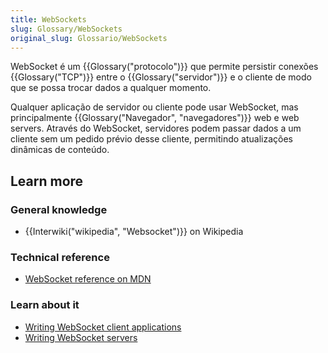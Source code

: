 ```yaml
---
title: WebSockets
slug: Glossary/WebSockets
original_slug: Glossario/WebSockets
---
```

WebSocket é um {{Glossary("protocolo")}} que permite persistir conexões {{Glossary("TCP")}} entre o {{Glossary("servidor")}} e o cliente de modo que se possa trocar dados a qualquer momento.

Qualquer aplicação de servidor ou cliente pode usar WebSocket, mas principalmente {{Glossary("Navegador", "navegadores")}} web e web servers. Através do WebSocket, servidores podem passar dados a um cliente sem um pedido prévio desse cliente, permitindo atualizações dinâmicas de conteúdo.

## Learn more

### General knowledge

- {{Interwiki("wikipedia", "Websocket")}} on Wikipedia

### Technical reference

- [WebSocket reference on MDN](/pt-BR/docs/Web/API/WebSocket)

### Learn about it

- [Writing WebSocket client applications](/pt-BR/docs/WebSockets/Writing_WebSocket_client_applications)
- [Writing WebSocket servers](/pt-BR/docs/WebSockets/Writing_WebSocket_servers)
